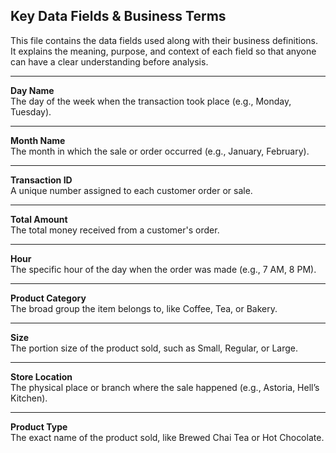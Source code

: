 ## Key Data Fields & Business Terms

This file contains the data fields used along with their business definitions. It explains the meaning, purpose, and context of each field so that anyone can have a clear understanding before analysis.

---

**Day Name**  
  The day of the week when the transaction took place (e.g., Monday, Tuesday).

---

**Month Name**  
  The month in which the sale or order occurred (e.g., January, February).

---

**Transaction ID**  
  A unique number assigned to each customer order or sale.

---

**Total Amount**  
  The total money received from a customer's order.

---

**Hour**  
  The specific hour of the day when the order was made (e.g., 7 AM, 8 PM).

---

**Product Category**  
  The broad group the item belongs to, like Coffee, Tea, or Bakery.

---

**Size**  
  The portion size of the product sold, such as Small, Regular, or Large.

  ---

**Store Location**  
  The physical place or branch where the sale happened (e.g., Astoria, Hell’s Kitchen).

  ---

**Product Type**  
  The exact name of the product sold, like Brewed Chai Tea or Hot Chocolate.

